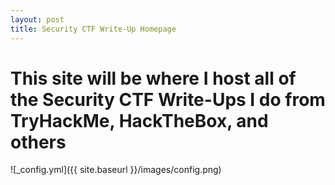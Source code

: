 ```yaml
---
layout: post
title: Security CTF Write-Up Homepage
---
```


# This site will be where I host all of the Security CTF Write-Ups I do from TryHackMe, HackTheBox, and others




![_config.yml]({{ site.baseurl }}/images/config.png)
